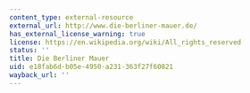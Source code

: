 ```yaml
---
content_type: external-resource
external_url: http://www.die-berliner-mauer.de/
has_external_license_warning: true
license: https://en.wikipedia.org/wiki/All_rights_reserved
status: ''
title: Die Berliner Mauer
uid: e18fab6d-b05e-4950-a231-363f27f60821
wayback_url: ''
---
```

